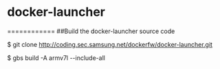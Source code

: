 # docker-launcher
============
##Build the docker-launcher source code

$ git clone http://coding.sec.samsung.net/dockerfw/docker-launcher.git

$ gbs build -A armv7l --include-all
